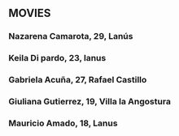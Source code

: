## MOVIES

### Nazarena Camarota, 29, Lanús
### Keila Di pardo, 23, lanus
### Gabriela Acuña, 27, Rafael Castillo 
### Giuliana Gutierrez, 19, Villa la Angostura
### Mauricio Amado, 18, Lanus
